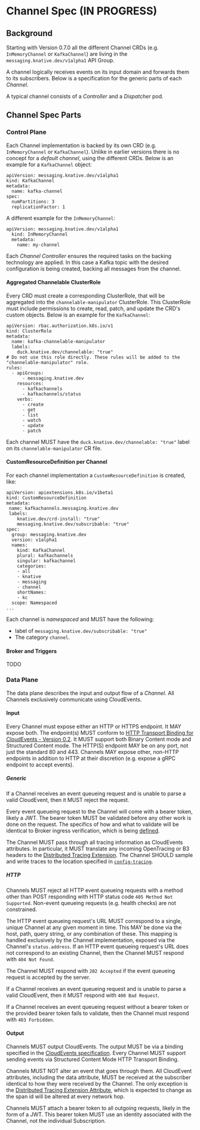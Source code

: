 # Channel Spec (IN PROGRESS)

## Background

Starting with Version 0.7.0 all the different Channel CRDs (e.g. `InMemoryChannel` or `KafkaChannel`) are living in the `messaging.knative.dev/v1alpha1` API Group.

A channel logically receives events on its input domain and forwards them to its subscribers. Below is a specification for the generic parts of each _Channel_.

A typical channel consists of a _Controller_ and a _Dispatcher_ pod.

## Channel Spec Parts

### Control Plane

Each Channel implementation is backed by its own CRD (e.g. `InMemoryChannel` or `KafkaChannel`). Unlike in earlier versions there is no concept for a _default channel_, using the different CRDs. Below is an example for a `KafkaChannel` object:

```
apiVersion: messaging.knative.dev/v1alpha1
kind: KafkaChannel
metadata:
  name: kafka-channel
spec:
  numPartitions: 3
  replicationFactor: 1
```

A different example for the `InMemoryChannel`:

```
apiVersion: messaging.knative.dev/v1alpha1
  kind: InMemoryChannel
  metadata:
    name: my-channel
```

Each _Channel Controller_ ensures the required tasks on the backing technology are applied. In this case a Kafka topic with the desired configuration is being created, backing all messages from the channel.

#### Aggregated Channelable ClusterRole

Every CRD must create a corresponding ClusterRole, that will be aggregated into the `channelable-manipulator` ClusterRole. This ClusterRole must include permissions to create, read, patch, and update the CRD's custom objects. Below is an example for the `KafkaChannel`:

```
apiVersion: rbac.authorization.k8s.io/v1
kind: ClusterRole
metadata:
  name: kafka-channelable-manipulator
  labels:
    duck.knative.dev/channelable: "true"
# Do not use this role directly. These rules will be added to the "channelable-manipulator" role.
rules:
  - apiGroups:
      - messaging.knative.dev
    resources:
      - kafkachannels
      - kafkachannels/status
    verbs:
      - create
      - get
      - list
      - watch
      - update
      - patch
```

Each channel MUST have the `duck.knative.dev/channelable: "true"` label on its `channelable-manipulator` CR file.

#### CustomResourceDefinition per Channel

For each channel implementation a `CustomResourceDefinition` is created, like:

```
apiVersion: apiextensions.k8s.io/v1beta1
kind: CustomResourceDefinition
metadata:
 name: kafkachannels.messaging.knative.dev
 labels:
    knative.dev/crd-install: "true"
    messaging.knative.dev/subscribable: "true"
spec:
  group: messaging.knative.dev
  version: v1alpha1
  names:
    kind: KafkaChannel
    plural: kafkachannels
    singular: kafkachannel
    categories:
    - all
    - knative
    - messaging
    - channel
    shortNames:
    - kc
  scope: Namespaced
...
```

Each channel is _namespaced_ and MUST have the following:

* label of `messaging.knative.dev/subscribable: "true"`
* The category `channel`.

#### Broker and Triggers

TODO

### Data Plane

The data plane describes the input and output flow of a _Channel_. All Channels exclusively communicate using CloudEvents.

#### Input

Every Channel must expose either an HTTP or HTTPS endpoint. It MAY expose both. The endpoint(s) MUST conform to [HTTP Transport Binding for CloudEvents - Version 0.2](https://github.com/cloudevents/spec/blob/v0.2/http-transport-binding.md). It MUST support both Binary Content mode and Structured Content mode. The HTTP(S) endpoint MAY be on any port, not just the standard 80 and 443. Channels MAY expose other, non-HTTP endpoints in addition to HTTP at their discretion (e.g. expose a gRPC endpoint to accept events).

##### Generic

If a Channel receives an event queueing request and is unable to parse a valid CloudEvent, then it MUST reject the request.

Every event queueing request to the Channel will come with a bearer token, likely a JWT. The bearer token MUST be validated before any other work is done on the request. The specifics of how and what to validate will be identical to Broker ingress verification, which is being [defined](https://github.com/knative/eventing/issues/705#issuecomment-496722527).

The Channel MUST pass through all tracing information as CloudEvents attributes. In particular, it MUST translate any incoming OpenTracing or B3 headers to the [Distributed Tracing Extension](https://github.com/cloudevents/spec/blob/v0.2/extensions/distributed-tracing.md). The Channel SHOULD sample and write traces to the location specified in [`config-tracing`](https://github.com/cloudevents/spec/blob/v0.2/extensions/distributed-tracing.md).

##### HTTP

Channels MUST reject all HTTP event queueing requests with a method other than POST responding with HTTP status code `405 Method Not Supported`. Non-event queueing requests (e.g. health checks) are not constrained.

The HTTP event queueing request's URL MUST correspond to a single, unique Channel at any given moment in time. This MAY be done via the host, path, query string, or any combination of these. This mapping is handled exclusively by the Channel implementation, exposed via the Channel's `status.address`. If an HTTP event queueing request's URL does not correspond to an existing Channel, then the Channel MUST respond with `404 Not Found`.

The Channel MUST respond with `202 Accepted` if the event queueing request is accepted by the server.

If a Channel receives an event queueing request and is unable to parse a valid CloudEvent, then it MUST respond with `400 Bad Request`.

If a Channel receives an event queueing request without a bearer token or the provided bearer token fails to validate, then the Channel must respond with `403 Forbidden`.

#### Output

Channels MUST output CloudEvents. The output MUST be via a binding specified in the [CloudEvents specification](https://github.com/cloudevents/spec/tree/v0.2#cloudevents-documents). Every Channel MUST support sending events via Structured Content Mode HTTP Transport Binding.

Channels MUST NOT alter an event that goes through them. All CloudEvent attributes, including the data attribute, MUST be received at the subscriber identical to how they were received by the Channel. The only exception is the [Distributed Tracing Extension Attribute](https://github.com/cloudevents/spec/blob/v0.2/extensions/distributed-tracing.md), which is expected to change as the span id will be altered at every network hop.

Channels MUST attach a bearer token to all outgoing requests, likely in the form of a JWT. This bearer token MUST use an identity associated with the Channel, not the individual Subscription.
